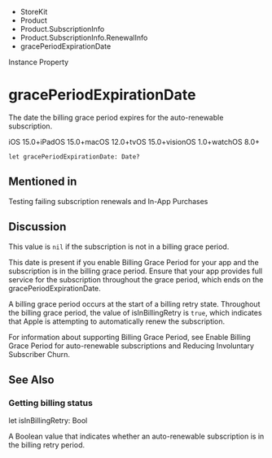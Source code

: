 

- StoreKit
- Product
- Product.SubscriptionInfo
- Product.SubscriptionInfo.RenewalInfo
-  gracePeriodExpirationDate 

Instance Property

# gracePeriodExpirationDate

The date the billing grace period expires for the auto-renewable subscription.

iOS 15.0+iPadOS 15.0+macOS 12.0+tvOS 15.0+visionOS 1.0+watchOS 8.0+

``` source
let gracePeriodExpirationDate: Date?
```

## Mentioned in 

Testing failing subscription renewals and In-App Purchases

## Discussion

This value is `nil` if the subscription is not in a billing grace period.

This date is present if you enable Billing Grace Period for your app and the subscription is in the billing grace period. Ensure that your app provides full service for the subscription throughout the grace period, which ends on the gracePeriodExpirationDate.

A billing grace period occurs at the start of a billing retry state. Throughout the billing grace period, the value of isInBillingRetry is `true`, which indicates that Apple is attempting to automatically renew the subscription.

For information about supporting Billing Grace Period, see Enable Billing Grace Period for auto-renewable subscriptions and Reducing Involuntary Subscriber Churn.

## See Also

### Getting billing status

let isInBillingRetry: Bool

A Boolean value that indicates whether an auto-renewable subscription is in the billing retry period.

